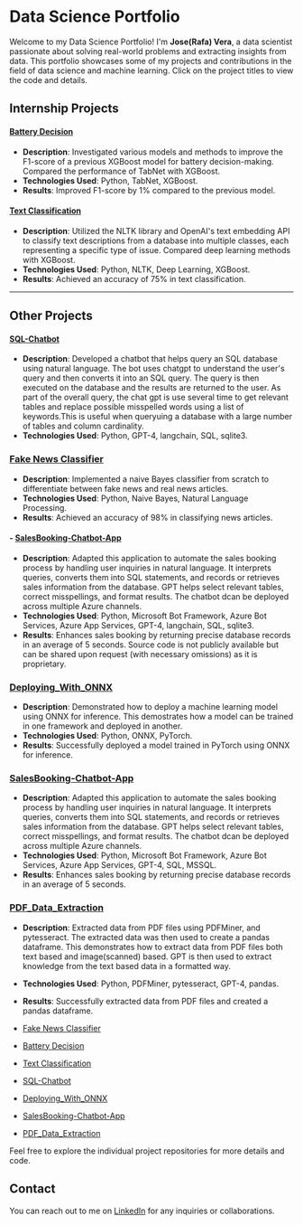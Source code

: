 # Data Science Portfolio

Welcome to my Data Science Portfolio! I'm **Jose(Rafa) Vera**, a data scientist passionate about solving real-world problems and extracting insights from data. This portfolio showcases some of my projects and contributions in the field of data science and machine learning. Click on the project titles to view the code and details.

## Internship Projects

#### [Battery Decision](https://github.com/joseosvaldo16/Internship_Projects/tree/main/Battery_Decision)
- **Description**: Investigated various models and methods to improve the F1-score of a previous XGBoost model for battery decision-making. Compared the performance of TabNet with XGBoost.
- **Technologies Used**: Python, TabNet, XGBoost.
- **Results**: Improved F1-score by 1% compared to the previous model.

#### [Text Classification](https://github.com/joseosvaldo16/Internship_Projects/tree/main/Text_Classification)
- **Description**: Utilized the NLTK library and OpenAI's text embedding API to classify text descriptions from a database into multiple classes, each representing a specific type of issue. Compared deep learning methods with XGBoost.
- **Technologies Used**: Python, NLTK, Deep Learning, XGBoost.
- **Results**: Achieved an accuracy of 75% in text classification.

---
## Other Projects
#### [SQL-Chatbot](https://github.com/joseosvaldo16/SQL-ChatBot)
- **Description**: Developed a chatbot that helps query an SQL database using natural language. The bot uses chatgpt to understand the user's query and then converts it into an SQL query. The query is then executed on the database and the results are returned to the user. As part of the overall query, the chat gpt is use several time to get relevant tables and replace possible misspelled words using a list of keywords.This is useful when queryuing a database with a large number of tables and column cardinality.
- **Technologies Used**: Python, GPT-4, langchain, SQL, sqlite3.

### [Fake News Classifier](https://github.com/joseosvaldo16//Fake_News_Classifier_NLP)
- **Description**: Implemented a naive Bayes classifier from scratch to differentiate between fake news and real news articles.
- **Technologies Used**: Python, Naive Bayes, Natural Language Processing.
- **Results**: Achieved an accuracy of 98% in classifying news articles.


#### - [SalesBooking-Chatbot-App](https://github.com/joseosvaldo16/SalesBookingChatBot)
- **Description**: Adapted this application to automate the sales booking process by handling user inquiries in natural language. It interprets queries, converts them into SQL statements, and records or retrieves sales information from the database. GPT helps select relevant tables, correct misspellings, and format results. The chatbot dcan be deployed across multiple Azure channels.
- **Technologies Used**: Python, Microsoft Bot Framework, Azure Bot Services, Azure App Services, GPT-4, langchain, SQL, sqlite3.
- **Results**: Enhances sales booking by returning precise database records in an average of 5 seconds. Source code is not publicly available but can be shared upon request (with necessary omissions) as it is proprietary.


### [Deploying_With_ONNX](https://github.com/joseosvaldo16/Deploying_With_ONNX)
- **Description**: Demonstrated how to deploy a machine learning model using ONNX for inference. This demostrates how a model can be trained in one framework and deployed in another. 
- **Technologies Used**: Python, ONNX, PyTorch.
- **Results**: Successfully deployed a model trained in PyTorch using ONNX for inference.

### [SalesBooking-Chatbot-App](https://github.com/joseosvaldo16/SalesBookingChatBot)
- **Description**: Adapted this application to automate the sales booking process by handling user inquiries in natural language. It interprets queries, converts them into SQL statements, and records or retrieves sales information from the database. GPT helps select relevant tables, correct misspellings, and format results. The chatbot dcan be deployed across multiple Azure channels.
- **Technologies Used**: Python, Microsoft Bot Framework, Azure Bot Services, Azure App Services, GPT-4, SQL, MSSQL.
- **Results**: Enhances sales booking by returning precise database records in an average of 5 seconds.

### [PDF_Data_Extraction](https://github.com/joseosvaldo16/PDF_Data_Extaction)
- **Description**: Extracted data from PDF files using PDFMiner, and pytesseract. The extracted data was then used to create a pandas dataframe.  This demonstrates how to extract data from PDF files both text based and image(scanned) based. GPT is then used to extract knowledge from the text based data in a formatted way.
- **Technologies Used**: Python, PDFMiner, pytesseract, GPT-4, pandas.
- **Results**: Successfully extracted data from PDF files and created a pandas dataframe.

- [Fake News Classifier](https://github.com/joseosvaldo16//Fake_News_Classifier_NLP)
- [Battery Decision](https://github.com/joseosvaldo16/Internship_Projects/tree/main/Battery_Decision)
- [Text Classification](https://github.com/joseosvaldo16/Internship_Projects/tree/main/Text_Classification)
- [SQL-Chatbot](https://github.com/joseosvaldo16/SQL-ChatBot)
- [Deploying_With_ONNX](https://github.com/joseosvaldo16/Deploying_With_ONNX)
- [SalesBooking-Chatbot-App](https://github.com/joseosvaldo16/SalesBookingChatBot)
- [PDF_Data_Extraction](https://github.com/joseosvaldo16/PDF_Data_Extaction)

Feel free to explore the individual project repositories for more details and code.

## Contact

You can reach out to me on [LinkedIn](https://www.linkedin.com/in/jvera3/) for any inquiries or collaborations.

